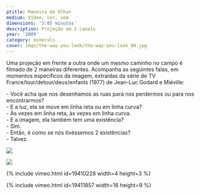 ```yaml
---
ptitle: Maneira de Olhar
medium: Vídeo, cor, som
dimensions: '3:05 minutos'
description: Projeção em 2 canais
year: '2009'
category: minerals
cover: imgs/the-way-you-look/the-way-you-look_00.jpg
---
```

Uma projeção em frente a outra onde um mesmo caminho no campo é filmado de 2 maneiras diferentes. Acompanha as seguintes falas, em momentos específicos da imagem, extraídas da série de TV France/tour/detour/deux/enfants (1977) de Jean-Luc Godard e Miéville:

\- Você acha que nos desenhamos as ruas para nos perdermos ou para nos encontrarmos?  
\- E a luz, ela se move em linha reta ou em linha curva?  
\- Às vezes em linha reta, às vezes em linha curva.  
\- E a imagem, ela também tem uma existência?  
\- Sim.  
\- Então, é como se nós tivéssemos 2 existências?  
\- Talvez.

![]({{site.baseurl}}/imgs/the-way-you-look/the-way-you-look_01.jpg)

![]({{site.baseurl}}/imgs/the-way-you-look/the-way-you-look_02.jpg)

{% include vimeo.html id=19410228 width=4 height=3 %}

{% include vimeo.html id=19411857 width=16 height=9 %}
